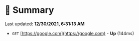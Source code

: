# 📖 Summary
Last updated: **12/30/2021, 6:31:13 AM**

- `GET` [https://google.com](https://google.com) - **Up** (144ms)
